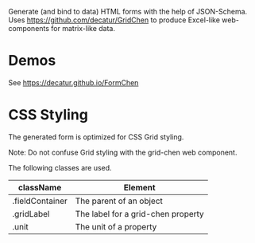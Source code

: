 Generate (and bind to data) HTML forms with the help of JSON-Schema. 
Uses https://github.com/decatur/GridChen to produce Excel-like web-components for matrix-like data. 

# Demos

See https://decatur.github.io/FormChen

# CSS Styling

The generated form is optimized for CSS Grid styling. 

Note: Do not confuse Grid styling with the grid-chen web component.

The following classes are used.

className       | Element
----------------|-----------
.fieldContainer | The parent of an object
.gridLabel      | The label for a grid-chen property
.unit           | The unit of a property